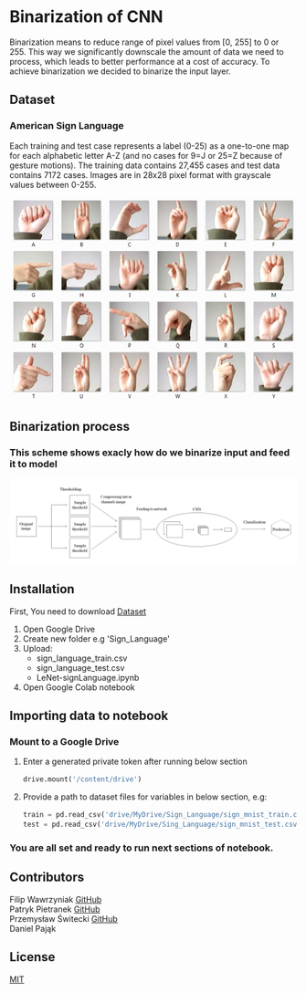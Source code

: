# Binarization of CNN

Binarization means to reduce range of pixel values from [0, 255] to 0 or 255. This way we significantly downscale the amount of data we need to process, which leads to better performance at a cost of accuracy. To achieve binarization we decided to binarize the input layer.

## Dataset

### American Sign Language

Each training and test case represents a label (0-25) as a one-to-one map for each alphabetic letter A-Z (and no cases for 9=J or 25=Z because of gesture motions). The training data contains 27,455 cases and test data contains 7172 cases. Images are in 28x28 pixel format with grayscale values between 0-255.

![pic](amer_sign2.png)

## Binarization process

### This scheme shows exacly how do we binarize input and feed it to model

![scheme](Binarization_process.png)

## Installation

First, You need to download [Dataset](https://www.kaggle.com/datamunge/sign-language-mnist)<br>

1. Open Google Drive
2. Create new folder e.g 'Sign_Language'
3. Upload:<br>
    - sign_language_train.csv
    - sign_language_test.csv
    - LeNet-signLanguage.ipynb
4. Open Google Colab notebook

## Importing data to notebook

### Mount to a Google Drive

1. Enter a generated private token after running below section
    ```python
    drive.mount('/content/drive')
    ```
2. Provide a path to dataset files for variables in below section, e.g:
    ```python
    train = pd.read_csv('drive/MyDrive/Sign_Language/sign_mnist_train.csv')
    test = pd.read_csv('drive/MyDrive/Sing_Language/sign_mnist_test.csv')
    ```

### You are all set and ready to run next sections of notebook.


## Contributors

Filip Wawrzyniak [GitHub](https://github.com/Wklej)<br>
Patryk Pietranek [GitHub](https://github.com/Patryk-wow)<br>
Przemysław Świtecki [GitHub](https://github.com/sgt-goose)<br>
Daniel Pająk

## License
[MIT](https://choosealicense.com/licenses/mit/)
